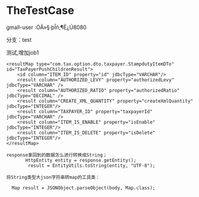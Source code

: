 # TheTestCase


gmall-user :ÓÃ»§·þÎñ,¶Ë¿Ú8080

分支：test

测试,增加job1


<resultMap type="com.tax.option.dto.taxpayer.TaxpayerPushCustDTo" id="TaxPayerPushResult">
        <id column="ID" property="id" jdbcType="VARCHAR"/>
        <result column="IS_ENABLE" property="isEnable" jdbcType="INTEGER"/>
        <result column="IS_DELETE" property="isDelete" jdbcType="INTEGER"/>
        <result column="TAXPAYER_NO" property="taxpayerNo" jdbcType="VARCHAR"/>
        <result column="TAXPAYER_NAME" property="taxpayerName" jdbcType="VARCHAR"/>
        <result column="CORPORATE_HIERARCHY" property="corporateHierarchy" jdbcType="INTEGER"/>
        <result column="REGISTER_PROVINCE" property="registerProvince" jdbcType="VARCHAR"/>
        <result column="REGISTER_CITY" property="registerCity" jdbcType="VARCHAR"/>
        <result column="REGISTER_DISTRICT" property="registerDistrict" jdbcType="VARCHAR"/>
        <result column="ACCOUNTING_TYPE" property="accountingType" jdbcType="INTEGER"/>
        <result column="REGISTER_POSTAL_CODE" property="registerPostalCode" jdbcType="VARCHAR"/>
        <result column="VAT_TAXPAYER_IDENTITY" property="vatTaxpayerIdentity" jdbcType="INTEGER"/>
        <collection  property="stampdutyItemDTo"   javaType="java.util.List"   resultMap="TaxPayerPushChildrenResult" />
    </resultMap>

    <resultMap type="com.tax.option.dto.taxpayer.StampdutyItemDTo" id="TaxPayerPushChildrenResult">
        <id column="ITEM_ID" property="id" jdbcType="VARCHAR"/>
        <result column="AUTHORIZED_LEVY" property="authorizedLevy" jdbcType="VARCHAR" />
        <result column="AUTHORIZED_RATIO" property="authorizedRatio" jdbcType="DECIMAL" />
        <result column="CREATE_XML_QUANTITY" property="createXmlQuantity" jdbcType="INTEGER"/>
        <result column="TAXPAYER_ID" property="taxpayerId" jdbcType="VARCHAR" />
        <result column="ITEM_IS_ENABLE" property="isEnable" jdbcType="INTEGER"/>
        <result column="ITEM_IS_DELETE" property="isDelete" jdbcType="INTEGER"/>
    </resultMap>
    
    response拿回到的数据怎么进行转换成String；
           HttpEntity entity = response.getEntity();
            result = EntityUtils.toString(entity, "UTF-8");
    
    将String类型大json字符串转map的工具类：
    
      Map result = JSONObject.parseObject(body, Map.class);
    
